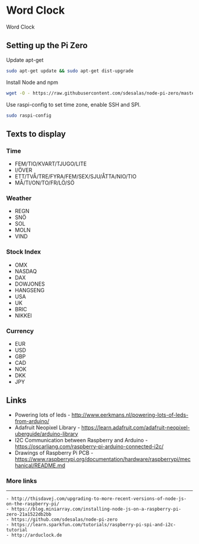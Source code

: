 # Word Clock

Word Clock


## Setting up the Pi Zero

Update apt-get

````bash
sudo apt-get update && sudo apt-get dist-upgrade
````

Install Node and npm

````bash
wget -O - https://raw.githubusercontent.com/sdesalas/node-pi-zero/master/install-node-v6.9.1.sh | bash
````

Use raspi-config to set time zone, enable SSH and SPI.

````bash
sudo raspi-config
````

## Texts to display

### Time
- FEM/TIO/KVART/TJUGO/LITE
- I/ÖVER
- ETT/TVÅ/TRE/FYRA/FEM/SEX/SJU/ÅTTA/NIO/TIO
- MÅ/TI/ON/TO/FR/LÖ/SÖ


### Weather
- REGN
- SNÖ
- SOL
- MOLN
- VIND

### Stock Index
- OMX
- NASDAQ
- DAX
- DOWJONES
- HANGSENG
- USA
- UK
- BRIC
- NIKKEI

### Currency
- EUR
- USD
- GBP
- CAD
- NOK
- DKK
- JPY

## Links
- Powering lots of leds - http://www.eerkmans.nl/powering-lots-of-leds-from-arduino/
- Adafruit Neopixel Library - https://learn.adafruit.com/adafruit-neopixel-uberguide/arduino-library
- I2C Communication between Raspberry and Arduino - https://oscarliang.com/raspberry-pi-arduino-connected-i2c/
- Drawings of Raspberry Pi PCB - https://www.raspberrypi.org/documentation/hardware/raspberrypi/mechanical/README.md


### More links
--------------------------------------------------------------------------------

    - http://thisdavej.com/upgrading-to-more-recent-versions-of-node-js-on-the-raspberry-pi/
    - https://blog.miniarray.com/installing-node-js-on-a-raspberry-pi-zero-21a1522db2bb
    - https://github.com/sdesalas/node-pi-zero
    - https://learn.sparkfun.com/tutorials/raspberry-pi-spi-and-i2c-tutorial
    - http://arduclock.de
